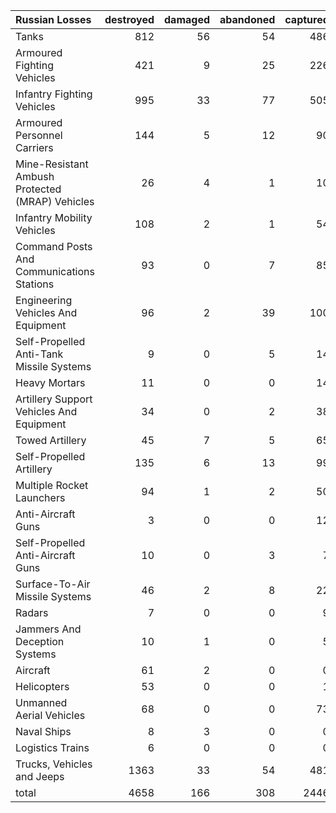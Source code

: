 | Russian Losses                                   |   destroyed |   damaged |   abandoned |   captured |   total |
|:-------------------------------------------------|------------:|----------:|------------:|-----------:|--------:|
| Tanks                                            |         812 |        56 |          54 |        486 |    1408 |
| Armoured Fighting Vehicles                       |         421 |         9 |          25 |        226 |     681 |
| Infantry Fighting Vehicles                       |         995 |        33 |          77 |        505 |    1610 |
| Armoured Personnel Carriers                      |         144 |         5 |          12 |         90 |     251 |
| Mine-Resistant Ambush Protected  (MRAP) Vehicles |          26 |         4 |           1 |         10 |      41 |
| Infantry Mobility Vehicles                       |         108 |         2 |           1 |         54 |     165 |
| Command Posts And Communications Stations        |          93 |         0 |           7 |         85 |     185 |
| Engineering Vehicles And Equipment               |          96 |         2 |          39 |        100 |     237 |
| Self-Propelled Anti-Tank Missile Systems         |           9 |         0 |           5 |         14 |      28 |
| Heavy Mortars                                    |          11 |         0 |           0 |         14 |      25 |
| Artillery Support Vehicles And Equipment         |          34 |         0 |           2 |         38 |      74 |
| Towed Artillery                                  |          45 |         7 |           5 |         65 |     122 |
| Self-Propelled Artillery                         |         135 |         6 |          13 |         99 |     253 |
| Multiple Rocket Launchers                        |          94 |         1 |           2 |         50 |     147 |
| Anti-Aircraft Guns                               |           3 |         0 |           0 |         12 |      15 |
| Self-Propelled Anti-Aircraft Guns                |          10 |         0 |           3 |          7 |      20 |
| Surface-To-Air Missile Systems                   |          46 |         2 |           8 |         22 |      78 |
| Radars                                           |           7 |         0 |           0 |          9 |      16 |
| Jammers And Deception Systems                    |          10 |         1 |           0 |          5 |      16 |
| Aircraft                                         |          61 |         2 |           0 |          0 |      63 |
| Helicopters                                      |          53 |         0 |           0 |          1 |      54 |
| Unmanned Aerial Vehicles                         |          68 |         0 |           0 |         73 |     141 |
| Naval Ships                                      |           8 |         3 |           0 |          0 |      11 |
| Logistics Trains                                 |           6 |         0 |           0 |          0 |       6 |
| Trucks, Vehicles and Jeeps                       |        1363 |        33 |          54 |        481 |    1931 |
| total                                            |        4658 |       166 |         308 |       2446 |    7578 |